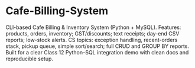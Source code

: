 # Cafe-Billing-System
CLI-based Cafe Billing & Inventory System (Python + MySQL).
Features: products, orders, inventory; GST/discounts; text receipts; day-end CSV reports; low-stock alerts.
CS topics: exception handling, recent-orders stack, pickup queue, simple sort/search; full CRUD and GROUP BY reports.
Built for a clear Class 12 Python–SQL integration demo with clean docs and reproducible setup.

